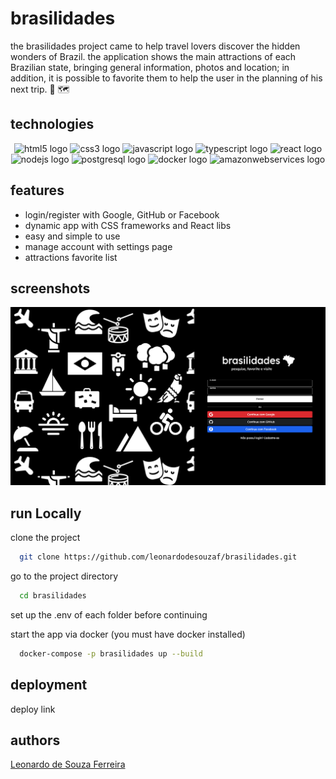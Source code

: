 
# brasilidades

the brasilidades project came to help travel lovers discover the hidden wonders of Brazil. the application shows the main attractions of each Brazilian state, bringing general information, photos and location; in addition, it is possible to favorite them to help the user in the planning of his next trip. 🧳 🗺️ 


## technologies 

<div align="center">
  <img src="https://cdn.jsdelivr.net/gh/devicons/devicon/icons/html5/html5-plain-wordmark.svg" height="40" width="52" alt="html5 logo"  />
  <img src="https://cdn.jsdelivr.net/gh/devicons/devicon/icons/css3/css3-plain-wordmark.svg" height="40" width="52" alt="css3 logo"  />
  <img src="https://cdn.jsdelivr.net/gh/devicons/devicon/icons/javascript/javascript-original.svg" height="40" width="52" alt="javascript logo"  />
  <img src="https://cdn.jsdelivr.net/gh/devicons/devicon/icons/typescript/typescript-original.svg" height="40" width="52" alt="typescript logo"  />
  <img src="https://cdn.jsdelivr.net/gh/devicons/devicon/icons/react/react-original.svg" height="40" width="52" alt="react logo"  />
  <img src="https://cdn.jsdelivr.net/gh/devicons/devicon/icons/nodejs/nodejs-original.svg" height="40" width="52" alt="nodejs logo"  />
  <img src="https://cdn.jsdelivr.net/gh/devicons/devicon/icons/postgresql/postgresql-plain-wordmark.svg" height="40" width="52" alt="postgresql logo"  />
  <img src="https://cdn.jsdelivr.net/gh/devicons/devicon/icons/docker/docker-plain-wordmark.svg" height="40" width="52" alt="docker logo"  />
  <img src="https://cdn.jsdelivr.net/gh/devicons/devicon/icons/amazonwebservices/amazonwebservices-plain-wordmark.svg" height="40" width="52" alt="amazonwebservices logo"  />
</div>


## features

- login/register with Google, GitHub or Facebook
- dynamic app with CSS frameworks and React libs
- easy and simple to use
- manage account with settings page
- attractions favorite list


## screenshots

![App Screenshot](https://github.com/leonardodesouzaf/brasilidades/blob/main/screenshots/screenshot1.png?raw=true)


## run Locally

clone the project

```bash
  git clone https://github.com/leonardodesouzaf/brasilidades.git
```

go to the project directory

```bash
  cd brasilidades
```

set up the .env of each folder before continuing

start the app via docker (you must have docker installed)

```bash
  docker-compose -p brasilidades up --build
```

## deployment

deploy link

## authors

[Leonardo de Souza Ferreira](https://www.github.com/leonardodesouzaf)